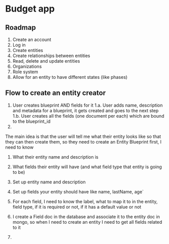 # Budget app

## Roadmap

1. Create an account
2. Log in
3. Create entities
4. Create relationships between entities
5. Read, delete and update entities
6. Organizations
7. Role system
8. Allow for an entity to have different states (like phases)

## Flow to create an entity creator

1. User creates blueprint AND fields for it
1.a. User adds name, description and metadata for a blueprint, it gets created and goes to the next step
1.b. User creates all the fields (one document per each) which are bound to the blueprint_id
2. 

The main idea is that the user will tell me what their entity looks like so that they can then create them, so they need to create an Entity Blueprint first, I need to know

1. What their entity name and description is
2. What fields their entity will have (and what field type that entity is going to be)

3. Set up entity name and description
4. Set up fields your entity should have like name, lastName, age`
5. For each field, I need to know the label, what to map it to in the entity, field type, if it is required or not, if it has a default value or not
6. I create a Field doc in the database and associate it to the entity doc in mongo, so when I need to create an entity I need to get all fields related to it
7.
